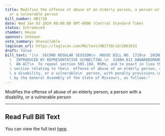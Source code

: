 ```yaml
---
title: Modifies the offense of abuse of an elderly person, a person with a disability,
  or a vulnerable person
bill_number: HB1710
date: Wed Jan 03 2024 00:00:00 GMT-0600 (Central Standard Time)
status: Introduced
chamber: House
sponsor: Unknown
vote_summary: Unavailable
legiscan_url: https://legiscan.com/MO/text/HB1710/id/2861631
draft: false
bill_text: "|\n  SECOND REGULAR SESSION\n  HOUSE BILL NO. 1710\n  102ND GENERAL ASSEMBLY\n\
  \  INTRODUCED BY REPRESENTATIVE SCHNELTING.\n  3280H.01I DANARADEMANMILLER,ChiefClerk\n\
  \  AN ACT\n  To repeal section 565.184, RSMo, and to enact in lieu thereof one new\
  \ section relating to the\n  offense of abuse of an elderly person, a person with\
  \ a disability, or a vulnerable\n  person, with penalty provisions.\n  Be it enacted\
  \ by the General Assembly of the state of Missouri, as follows:"
---
```

Modifies the offense of abuse of an elderly person, a person with a disability, or a vulnerable person

---

## Read Full Bill Text

You can view the full text [here](https://legiscan.com/MO/text/HB1710/id/2861631).
